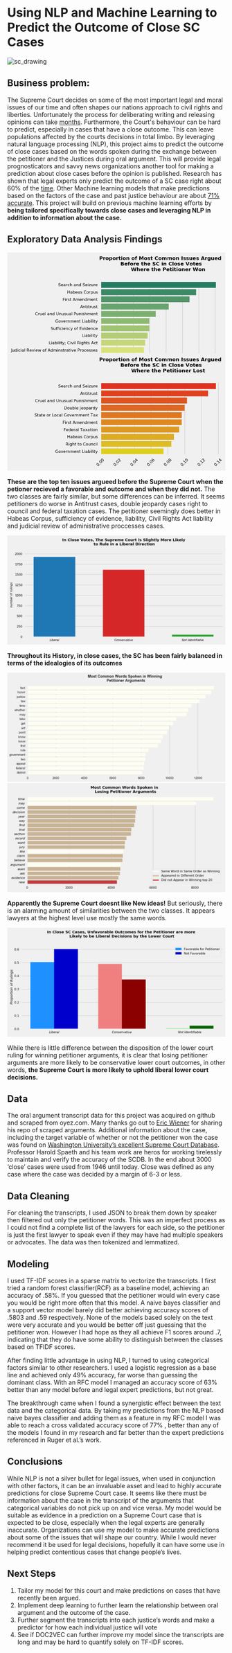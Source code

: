 # Using NLP and Machine Learning to Predict the Outcome of Close SC Cases
![sc_drawing](http://www.scotusdaily.com/wp-content/uploads/2017/12/xSC170626wide.jpg)
## Business problem:

The Supreme Court decides on some of the most important legal and moral issues of our time and often shapes our nations approach to civil rights and liberties. Unfortunately the process for deliberating writing and releasing opinions can take [months](https://www.supremecourt.gov/about/procedures.aspx). Furthermore, the Court's behaviour can be hard to predict, especially in cases that have a close outcome. This can leave populations affected by the courts decisions in total limbo. By leveraging natural language processing (NLP), this project aims to predict the outcome of close cases based on the words spoken during the exchange between the petitioner and the Justices during oral argument. This will provide legal prognosticators and savvy news organizations another tool for making a prediction about close cases before the opinion is published. Research has shown that legal experts only predict the outcome of a SC case right about 60% of the [time](https://www.jstor.org/stable/4099370?seq=1). Other Machine learning models that make predictions based on the factors of the case and past justice behaviour are about [71% accurate](https://journals.plos.org/plosone/article?id=10.1371/journal.pone.0174698#sec006). This project will build on previous machine learning efforts by **being tailored specifically towards close cases 
and leveraging  NLP in addition to information about the case.** 

## Exploratory Data Analysis Findings

![img](https://github.com/acoco10/supreme_court_predictor/blob/main/images/Common-issues.png)

**These are the top ten issues argueed before the Supreme Court when the petioner recieved a favorable and outcome and when they did not.** The two classes are fairly similar, but some differences can be inferred. It seems petitioners do worse in Antitrust cases, double jeopardy cases right to council and federal taxation cases. The petitioner seemingly does better in Habeas Corpus, sufficiency of evidence, liability, Civil Rights Act liability and judicial review of administrative proccesses cases.

![img](https://github.com/acoco10/supreme_court_predictor/blob/main/images/outcome_direction.png)

**Throughout its History, in close cases, the SC has been fairly balanced in terms of the idealogies of its outcomes**

![img](https://github.com/acoco10/supreme_court_predictor/blob/main/images/winningwords.png)
![img](https://github.com/acoco10/supreme_court_predictor/blob/main/images/wordslosing.png)

**Apparently the Supreme Court doesnt like New ideas!** But seriously, there is an alarming amount of similarities between the two classes. It appears lawyers at the highest level use mostly the same words. 

![img](https://github.com/acoco10/supreme_court_predictor/blob/main/images/lcdisposition.png)

While there is little difference between the disposition of the lower court ruling for winning petitioner arguments, it is clear that losing petitioner arguments are more likely to be conservative lower court outcomes, in other words, **the Supreme Court is more likely to uphold liberal lower court decisions.**

## Data 

The oral argument transcript data for this project was acquired on github and scraped from oyez.com. Many thanks go out to [Eric Wiener](https://github.com/EricWiener) for sharing his repo of scraped arguments. Additional information about the case, including the target variable of whether or not the petitioner won the case was found on [Washington University’s excellent Supreme Court Database](http://scdb.wustl.edu/). Professor Harold Spaeth and his team work are heros for working tirelessly to maintain and verify the accuracy of the SCDB. In the end about 3000 ‘close’ cases were used from 1946 until today. Close was defined as any case where the case was decided by a margin of 6-3 or less. 

## Data Cleaning

For cleaning the transcripts, I used JSON to break them down by speaker then filtered out only the petitioner words. This was an imperfect process as I could not find a complete list of the lawyers for each side, so the petitioner is just the first lawyer to speak even if they may have had multiple speakers or advocates. The data was then tokenized and lemmatized. 

## Modeling

I used TF-IDF scores in a sparse matrix to vectorize the transcripts. I first tried a random forest classifier(RCF) as a baseline model, achieving an accuracy of .58%. If you guessed that the petitioner would win every case you would be right more often that this model. A naive bayes classifier and a support vector model barely did better achieving accuracy scores of .5803 and .59 respectively. None of the models based solely on the text were very accurate and you would be better off just guessing that the petitioner won. However I had hope as they all achieve F1 scores around .7, indicating that they do have some ability to distinguish between the classes based on TFIDF scores. 

After finding little advantage in using NLP, I turned to using categorical factors similar to other researchers. I used a logistic regression as a base line and achieved only 49% accuracy, far worse than guessing the dominant class. With an RFC model I managed an accuracy score of 63% better than any model before and legal expert predictions, but not great.

The breakthrough came when I found a synergistic effect between the text data and the categorical data. By taking my predictions from the NLP based naive bayes classifier and adding them as a feature in my RFC model I was able to reach a cross validated accuracy score of 77% , better than any of the models I found in my research and far better than the expert predictions referenced in Ruger et al.’s work. 

## Conclusions 

While NLP is not a silver bullet for legal issues, when used in conjunction with other factors, it can be an invaluable asset and lead to highly accurate predictions for close Supreme Court case. It seems like there must be information about the case in the transcript of the arguments that categorical variables do not pick up on and vice versa.  My model would be suitable as evidence in a prediction on a Supreme Court case that is expected to be close, especially when the legal experts are generally inaccurate. Organizations can use my model to make accurate predictions about some of the issues that will shape our country. While I would never recommend it be used for legal decisions, hopefully it can have some use in helping predict contentious cases that change people’s lives. 

## Next Steps 

1. Tailor my model for this court and make predictions on cases that have recently been argued.
2. Implement deep learning to further learn the relationship between oral argument and the outcome of the case.
3. Further segment the transcripts into each justice’s words and make a predictor for how each individual justice will vote 
4. See if DOC2VEC can further improve my model since the transcripts are long and may be hard to quantify solely on TF-IDF scores. 

